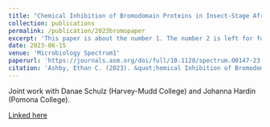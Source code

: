 ```yaml
---
title: "Chemical Inhibition of Bromodomain Proteins in Insect-Stage African Trypanosomes Perturbs Silencing of the Variant Surface Glycoprotein Repertoire and Results in Widespread Changes in the Transcriptome"
collection: publications
permalink: /publication/2023bromopaper
excerpt: 'This paper is about the number 1. The number 2 is left for future work.'
date: 2023-06-15
venue: 'Microbiology Spectrum1'
paperurl: 'https://journals.asm.org/doi/full/10.1128/spectrum.00147-23'
citation: 'Ashby, Ethan C. (2023). &quot;hemical Inhibition of Bromodomain Proteins in Insect-Stage African Trypanosomes Perturbs Silencing of the Variant Surface Glycoprotein Repertoire and Results in Widespread Changes in the Transcriptome.&quot; <i>Microbiology Spectrum</i>. 1(1).'
---
```


Joint work with Danae Schulz (Harvey-Mudd College) and Johanna Hardin (Pomona College).

[Linked here](https://journals.asm.org/doi/full/10.1128/spectrum.00147-23)